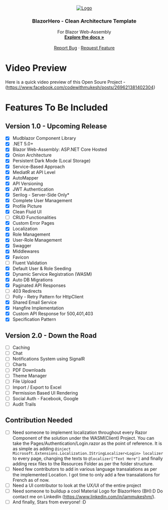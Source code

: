 <!-- PROJECT LOGO -->
<br />
<p align="center">
  <a href="https://github.com/blazorhero/CleanArchitecture">
    <img src="https://codewithmukesh.com/wp-content/uploads/2021/02/Wide-Logo.jpg" alt="Logo">
  </a>

  <h3 align="center">BlazorHero - Clean Architecture Template</h3>

  <p align="center">
    For Blazor Web-Assembly
    <br />
    <a href=""><strong>Explore the docs »</strong></a>
    <br />
    <br />
    <a href="https://github.com/blazorhero/CleanArchitecture/issues">Report Bug</a>
    ·
    <a href="https://github.com/blazorhero/CleanArchitecture/issues">Request Feature</a>
  </p>
</p>

# Video Preview
Here is a quick video preview of this Open Soure Project - (https://www.facebook.com/codewithmukesh/posts/269621381402304)

# Features To Be Included

## Version 1.0 - Upcoming Release

- [x] Mudblazor Component Library
- [x] .NET 5.0+
- [x] Blazor Web-Assembly: ASP.NET Core Hosted
- [x] Onion Architecture
- [x] Persistent Dark Mode (Local Storage)
- [x] Service-Based Approach
- [x] MediatR at API Level
- [x] AutoMapper
- [x] API Versioning
- [x] JWT Authentication
- [x] Serilog - Server-Side Only*
- [x] Complete User Management
- [x] Profile Picture
- [x] Clean Fluid UI
- [ ] CRUD Functionalities
- [x] Custom Error Pages
- [x] Localization
- [x] Role Management
- [x] User-Role Management
- [x] Swagger
- [x] Middlewares
- [x] Favicon
- [ ] Fluent Validation
- [x] Default User & Role Seeding
- [x] Dynamic Service Registration (WASM)
- [x] Auto DB Migrations
- [x] Paginated API Responses
- [ ] 403 Redirects
- [ ] Polly - Retry Pattern for HttpClient
- [x] Shared Email Service
- [x] Hangfire Implementation
- [x] Custom API Response for 500,401,403
- [x] Specification Pattern

## Version 2.0 - Down the Road

- [ ] Caching
- [ ] Chat
- [ ] Notifications System using SignalR
- [ ] Charts
- [ ] PDF Downloads
- [ ] Theme Manager
- [ ] File Upload
- [ ] Import / Export to Excel
- [ ] Permission Based UI Rendering
- [ ] Social Auth - Facebook, Google
- [ ] Audit Trails

## Contribution Needed

- [ ] Need someone to implement localization throughout every Razor Component of the solution under the WASM(Client) Project. You can take the Pages/Authentication/Login.razor as the point of reference. It is as simple as adding `@inject Microsoft.Extensions.Localization.IStringLocalizer<Login> localizer` to every page, changing the texts to `@localizer["Text Here"]` and finally adding resx files to the Resources Folder as per the folder structure.
- [ ] Need few contributors to add in various language transalations as per the implemented Location. I got time to only add a few transalations for French as of now.
- [ ] Need a UI contributor to look at the UX/UI of the entire project
- [ ] Need someone to buildup a cool Material Logo for BlazorHero (BH):D Do contact me on LinkedIn (https://www.linkedin.com/in/iammukeshm/).
- [ ] And finally, Stars from everyone! :D
